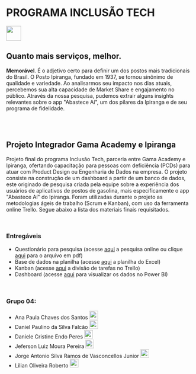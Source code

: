 <h1>PROGRAMA INCLUSÃO TECH</h1><img src="https://gama.academy/gama-logo.png" width="40">

<br>

<h2>Quanto mais serviços, melhor.</h2>
<p><b>Memorável</b>. É o adjetivo certo para definir um dos postos mais tradicionais do Brasil. O Posto Ipiranga, fundado em 1937, se tornou sinônimo de qualidade e variedade. Ao analisarmos seu impacto nos dias atuais, percebemos sua alta capacidade de Market Share e engajamento no público. Através da nossa pesquisa, pudemos extrair alguns insights relevantes sobre o app "Abastece Aí", um dos pilares da Ipiranga e de seu programa de fidelidade.</p>

<br>
<br>

<h2>Projeto Integrador Gama Academy e Ipiranga</h2>
<p>Projeto final do programa Inclusão Tech, parceria entre Gama Academy e Ipiranga, ofertando capacitação para pessoas com deficiência (PCDs) para atuar com Product Design ou Engenharia de Dados na empresa. O projeto consiste na construção de um dashboard a partir de um banco de dados, este originado de pesquisa criada pela equipe sobre a experiência dos usuários de aplicativos de postos de gasolina, mais especificamente o app "Abastece Aí" do Ipiranga. Foram utilizadas durante o projeto as metodologias ágeis de trabalho (Scrum e Kanban), com uso da ferramenta online Trello. Segue abaixo a lista dos materiais finais requisitados.</p>

<br>

<h3>Entregáveis</h3>
<ul>
  <li>Questionário para pesquisa (acesse <a href="https://s.surveyplanet.com/mkwemztc" target="_blank">aqui</a> a pesquisa online ou clique <a href="https://github.com/ProjetoAppIpiranga/Principal/blob/main/questionario.pdf" target="_blank">aqui</a> para o arquivo em pdf)</li>
  <li>Base de dados na planilha (acesse <a href="https://github.com/ProjetoAppIpiranga/Principal/blob/main/base_de_dados.xlsx" target="_blank">aqui</a> a planilha do Excel)</li>
  <li>Kanban (acesse <a href="" target="_blank">aqui</a> a divisão de tarefas no Trello)</li>
  <li>Dashboard (acesse <a href="" target="_blank">aqui</a> para visualizar os dados no Power BI)</li>
</ul>

<br>

<h3>Grupo 04:</h3>
<ul> 
  <li>Ana Paula Chaves dos Santos 
    <a href="https://www.linkedin.com/in/ana-paula-chaves-00a29561">
      <img src="https://github.com/gauravghongde/social-icons/blob/master/PNG/Color/LinkedIN.png?raw=true" width="23">
    </a>
  </li>
  <li>Daniel Paulino da Silva Falcão 
    <a href="https://www.linkedin.com/in/danielsfalcao">
      <img src="https://github.com/gauravghongde/social-icons/blob/master/PNG/Color/LinkedIN.png?raw=true" width="23">
    </a>
  </li>
  <li>Daniele Cristine Endo Peres 
    <a href="https://www.linkedin.com/in/daniele-e-peres/">
      <img src="https://github.com/gauravghongde/social-icons/blob/master/PNG/Color/LinkedIN.png?raw=true" width="23">
    </a>
  </li>
  <li>Jeferson Luiz Moura Pereira 
    <a href="https://www.linkedin.com/in/jeferson-luiz-moura-pereira-05407735/">
      <img src="https://github.com/gauravghongde/social-icons/blob/master/PNG/Color/LinkedIN.png?raw=true" width="23">
    </a>
  </li>
  <li>Jorge Antonio Silva Ramos de Vasconcellos Junior 
    <a href="https://www.linkedin.com/in/jorge-vasconcellos">
      <img src="https://github.com/gauravghongde/social-icons/blob/master/PNG/Color/LinkedIN.png?raw=true" width="23">
    </a>
  </li>
  <li>Lilian Oliveira Roberto 
    <a href="https://www.linkedin.com/in/lilianor/">
      <img src="https://github.com/gauravghongde/social-icons/blob/master/PNG/Color/LinkedIN.png?raw=true" width="23">
    </a>
  </li>
</ul>

<br>
<br>

